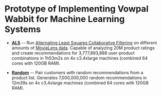 # Prototype of Implementing Vowpal Wabbit for Machine Learning Systems

* **[ALS](als)** -- Run [Alternating Least Squares Collaborative Filtering](https://github.com/JohnLangford/vowpal_wabbit/wiki/Matrix-factorization-example) on different amounts of [MovieLens data](http://grouplens.org/datasets/movielens/). Capable of analyzing 20M product ratings and create recommendations for 3,777,893,888 user-product combinations in 1h53m2s on 4x c3.4xlarge machines (combined 64 cores with 120GB RAM).

* **[Random](random)** -- Pair customers with random recommendations from a product list. Generates 7,000,000,000 random recommendations in 12m39s on 4x c3.4xlarge machines (combined 64 cores with 120GB RAM).
